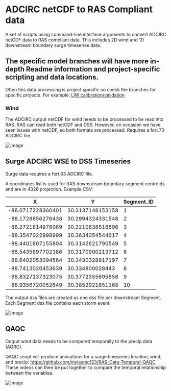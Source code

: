# ADCIRC netCDF to RAS Compliant data
A set of scripts using command-line interface arguments to convert ADCIRC netCDF data to RAS compliant data. This includes 2D wind and 1D downstream boundary surge timeseries data.

## The specific model branches will have more in-depth Readme information and project-specific scripting and data locations.
Often this data processing is project specific so check the branches for specific projects.
For example: [LWI calibration/validation](https://github.com/mylesmc123/adcirc-to-ras/tree/lwi-coastwide-cal)

### Wind

The ADCIRC output netCDF for wind needs to be processed to be read into RAS. RAS can read both netCDF and DSS. However, on occasion we have seen issues with netCDF, so both formats are processed. Requires a fort.73 ADCIRC file.

![image](https://github.com/mylesmc123/adcirc-to-ras/assets/64209352/65128269-c1a6-4ce5-9b22-50ebbb9d6a1b)

## Surge ADCIRC WSE to DSS Timeseries

Surge data requires a fort.63 ADCIRC file.

A coordinates list is used for RAS downstream boundary segment centroids and are in 4326 projection. Example CSV: 

|X                |Y               |Segment_ID|
|-----------------|----------------|----------|
|-88.0717228360401|30.3137148153158|1         |
|-88.1728856276438|30.2994324331548|2         |
|-88.2721814976089|30.3210838516696|3         |
|-88.3547022998999|30.3634054544617|4         |
|-88.4401807155804|30.3142621790549|5         |
|-88.5435897702386|30.3170900213712|6         |
|-88.6402053094564|30.3430328817197|7         |
|-88.7413020453639|30.334800028443 |8         |
|-88.8327137323075|30.3772355695856|9         |
|-88.9356720052649|30.3852921851168|10        |

The output dss files are created as one dss file per downstream Segment. Each Segment dss file contains each storm event.

![image](https://github.com/mylesmc123/adcirc-to-ras/assets/64209352/3b69be25-a579-49bd-8eb6-4aa1f4f3d8c7)

## QAQC

Output wind data needs to be compared temporally to the precip data (AORC).

QAQC script will produce animations for a surge timeseries location, wind, and precip: https://github.com/mylesmc123/RAS-Data-Temporal-QAQC
These videos can then be put together to compare the temporal relationship between the variables. 

![image](https://github.com/mylesmc123/adcirc-to-ras/assets/64209352/080c11e6-11ad-4819-a88b-6c75ea51c491)

